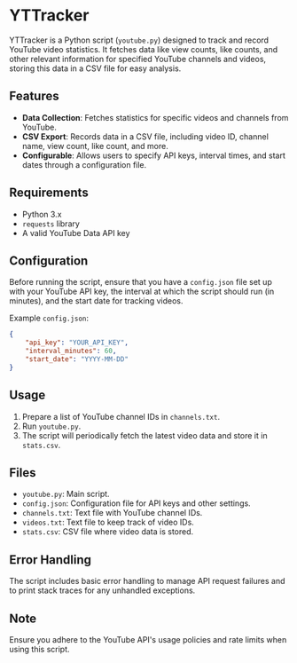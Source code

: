 # YTTracker

YTTracker is a Python script (`youtube.py`) designed to track and record YouTube video statistics. It fetches data like view counts, like counts, and other relevant information for specified YouTube channels and videos, storing this data in a CSV file for easy analysis.

## Features

- **Data Collection**: Fetches statistics for specific videos and channels from YouTube.
- **CSV Export**: Records data in a CSV file, including video ID, channel name, view count, like count, and more.
- **Configurable**: Allows users to specify API keys, interval times, and start dates through a configuration file.

## Requirements

- Python 3.x
- `requests` library
- A valid YouTube Data API key

## Configuration

Before running the script, ensure that you have a `config.json` file set up with your YouTube API key, the interval at which the script should run (in minutes), and the start date for tracking videos.

Example `config.json`:

```json
{
    "api_key": "YOUR_API_KEY",
    "interval_minutes": 60,
    "start_date": "YYYY-MM-DD"
}
```

## Usage

1. Prepare a list of YouTube channel IDs in `channels.txt`.
2. Run `youtube.py`.
3. The script will periodically fetch the latest video data and store it in `stats.csv`.

## Files

- `youtube.py`: Main script.
- `config.json`: Configuration file for API keys and other settings.
- `channels.txt`: Text file with YouTube channel IDs.
- `videos.txt`: Text file to keep track of video IDs.
- `stats.csv`: CSV file where video data is stored.

## Error Handling

The script includes basic error handling to manage API request failures and to print stack traces for any unhandled exceptions.

## Note

Ensure you adhere to the YouTube API's usage policies and rate limits when using this script.

